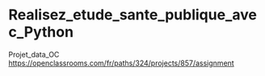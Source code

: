 # Realisez_etude_sante_publique_avec_Python
Projet_data_OC  
https://openclassrooms.com/fr/paths/324/projects/857/assignment
